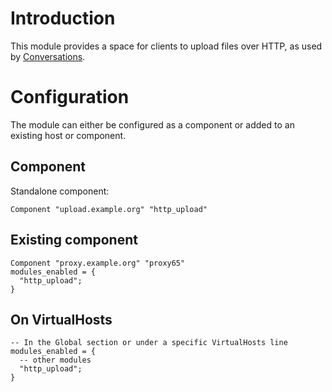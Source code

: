 Introduction
============

This module provides a space for clients to upload files over HTTP, as
used by [Conversations](http://conversations.im/).

Configuration
=============

The module can either be configured as a component or added to an
existing host or component.

Component
---------

Standalone component:

    Component "upload.example.org" "http_upload"

Existing component
------------------

    Component "proxy.example.org" "proxy65"
    modules_enabled = {
      "http_upload";
    }

On VirtualHosts
---------------

    -- In the Global section or under a specific VirtualHosts line
    modules_enabled = {
      -- other modules
      "http_upload";
    }
